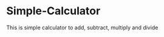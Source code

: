 Simple-Calculator
=================

This is simple calculator to add, subtract, multiply and divide
